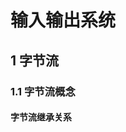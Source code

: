 <link rel="stylesheet" href="style.css">
<h1> 输入输出系统 </h1>
<h2> 1 字节流 </h2>
<h3> 1.1 字节流概念 </h3>
<h4> 字节流继承关系 </h4>